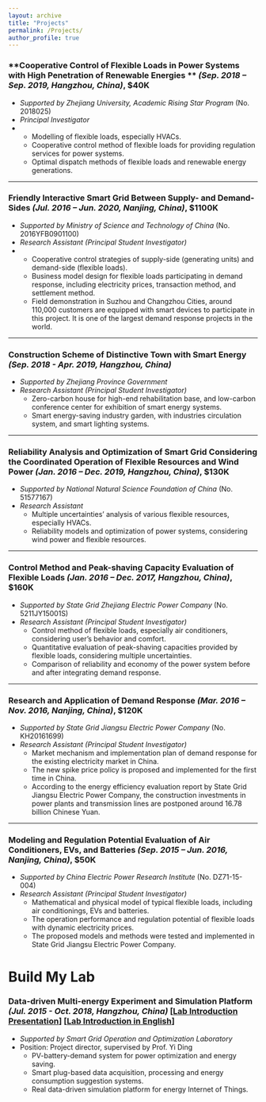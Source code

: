 ```yaml
---
layout: archive
title: "Projects"
permalink: /Projects/
author_profile: true
---
```




### **Cooperative Control of Flexible Loads in Power Systems with High Penetration of Renewable Energies ** *(Sep. 2018 – Sep. 2019, Hangzhou, China)*, $40K

- *Supported by Zhejiang University, Academic Rising Star Program* (No. 2018025)
- *Principal Investigator*
- - Modelling of flexible loads, especially HVACs.
  - Cooperative control method of flexible loads for providing regulation services for power systems.
  - Optimal dispatch methods of flexible loads and renewable energy generations.

<!-- 这个图片注释掉了

![Editing a markdown file for a talk](/images/research/research_RisingStar.png)

-->



------

### **Friendly Interactive Smart Grid Between Supply- and Demand-Sides** *(Jul. 2016 – Jun. 2020, Nanjing, China)*, $1100K

- *Supported by Ministry of Science and Technology of China* (No. 2016YFB0901100)
- *Research Assistant (Principal Student Investigator)*
- - Cooperative control strategies of supply-side (generating units) and demand-side (flexible loads).
  - Business model design for flexible loads participating in demand response, including electricity prices, transaction method, and settlement method.
  - Field demonstration in Suzhou and Changzhou Cities, around 110,000 customers are equipped with smart devices to participate in this project. It is one of the largest demand response projects in the world.

<!-- 这个图片注释掉了

![Editing a markdown file for a talk](/images/research/research_friendly_interactive.png)

-->

------

### **Construction Scheme of Distinctive Town with Smart Energy** *(Sep. 2018 - Apr. 2019, Hangzhou, China)*

- *Supported by Zhejiang Province Government*
- *Research Assistant (Principal Student Investigator)*
  - Zero-carbon house for high-end rehabilitation base, and low-carbon conference center for exhibition of smart energy systems.
  - Smart energy-saving industry garden, with industries circulation system, and smart lighting systems.

<!-- 这个图片注释掉了

![Editing a markdown file for a talk](/images/research/research_distinctive_town.png)

-->

------

### **Reliability Analysis and Optimization of Smart Grid Considering the Coordinated Operation of Flexible Resources and Wind Power** *(Jan. 2016 – Dec. 2019, Hangzhou, China)*, $130K

- *Supported by National Natural Science Foundation of China* (No. 51577167) 
- *Research Assistant*
  - Multiple uncertainties’ analysis of various flexible resources, especially HVACs.
  - Reliability models and optimization of power systems, considering wind power and flexible resources.

<!-- 这个图片注释掉了

![Editing a markdown file for a talk](/images/research/research_reliability_NSFC.png)

-->

------

### **Control Method and Peak-shaving Capacity Evaluation of Flexible Loads** *(Jan. 2016 – Dec. 2017, Hangzhou, China)*, $160K

- *Supported by State Grid Zhejiang Electric Power Company*  (No. 5211JY15001S)
- *Research Assistant (Principal Student Investigator)*
  - Control method of flexible loads, especially air conditioners, considering user’s behavior and comfort.
  - Quantitative evaluation of peak-shaving capacities provided by flexible loads, considering multiple uncertainties.
  - Comparison of reliability and economy of the power system before and after integrating demand response.

<!-- 这个图片注释掉了

![Editing a markdown file for a talk](/images/research/research_peak_shaving.png)

-->

------

### **Research and Application of Demand Response** *(Mar. 2016 – Nov. 2016, Nanjing, China)*, $120K

- *Supported by State Grid Jiangsu Electric Power Company* (No. KH20161699)
- *Research Assistant (Principal Student Investigator)*
  - Market mechanism and implementation plan of demand response for the existing electricity market in China.
  - The new spike price policy is proposed and implemented for the first time in China.
  - According to the energy efficiency evaluation report by State Grid Jiangsu Electric Power Company, the construction investments in power plants and transmission lines are postponed around 16.78 billion Chinese Yuan.

<!-- 这个图片注释掉了

![Editing a markdown file for a talk](/images/research/research_consumer_DR.png)

-->

------

### **Modeling and Regulation Potential Evaluation of Air Conditioners, EVs, and Batteries** *(Sep. 2015 – Jun. 2016, Nanjing, China)*, $50K

- *Supported by China Electric Power Research Institute* (No. DZ71-15-004)
- *Research Assistant (Principal Student Investigator)*
  - Mathematical and physical model of typical flexible loads, including air conditionings, EVs and batteries.
  - The operation performance and regulation potential of flexible loads with dynamic electricity prices.
  - The proposed models and methods were tested and implemented in State Grid Jiangsu Electric Power Company.

<!-- 这个图片注释掉了

![Editing a markdown file for a talk](/images/research/research_regulation_potential.png)

-->



# Build My Lab

### **Data-driven Multi-energy Experiment and Simulation Platform** *(Jul. 2015 - Oct. 2018, Hangzhou, China)* [[Lab Introduction Presentation](https://huihongxun.github.io/files/ResearchProjects/20180912_SGOOL_platform.pdf)] [[Lab Introduction in English](https://huihongxun.github.io/files/ResearchProjects/Data-driven_Multi-energy_Platform.pdf)]

- *Supported by Smart Grid Operation and Optimization Laboratory*
- Position: Project director, supervised by Prof. Yi Ding
  - PV-battery-demand system for power optimization and energy saving.
  - Smart plug-based data acquisition, processing and energy consumption suggestion systems.
  - Real data-driven simulation platform for energy Internet of Things.

<!-- 这个图片注释掉了

![Editing a markdown file for a talk](/images/research/research_data_driven.png)

-->


